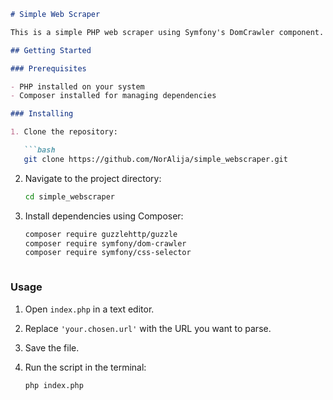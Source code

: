 

```markdown
# Simple Web Scraper

This is a simple PHP web scraper using Symfony's DomCrawler component. It extracts all links (`<a>` tags) from a specified URL.

## Getting Started

### Prerequisites

- PHP installed on your system
- Composer installed for managing dependencies

### Installing

1. Clone the repository:

   ```bash
   git clone https://github.com/NorAlija/simple_webscraper.git
   ```

2. Navigate to the project directory:

   ```bash
   cd simple_webscraper
   ```

3. Install dependencies using Composer:

   ```bash
   composer require guzzlehttp/guzzle
   composer require symfony/dom-crawler
   composer require symfony/css-selector
   
   

   ```

### Usage

1. Open `index.php` in a text editor.

2. Replace `'your.chosen.url'` with the URL you want to parse.

3. Save the file.

4. Run the script in the terminal:

   ```bash
   php index.php
   ```
